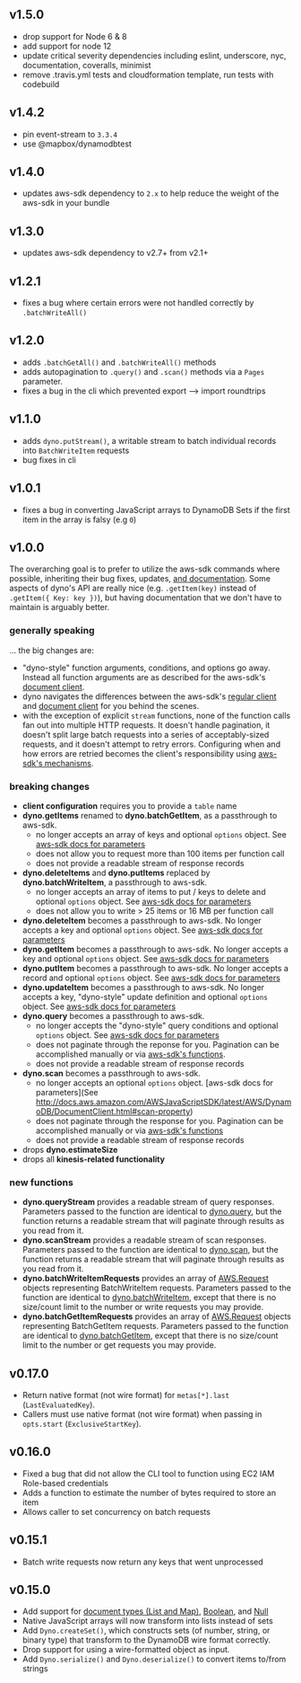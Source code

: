 ## v1.5.0

- drop support for Node 6 & 8
- add support for node 12
- update critical severity dependencies including eslint, underscore, nyc, documentation, coveralls, minimist
- remove .travis.yml tests and cloudformation template, run tests with codebuild

## v1.4.2

- pin event-stream to `3.3.4`
- use @mapbox/dynamodbtest

## v1.4.0

- updates aws-sdk dependency to `2.x` to help reduce the weight of the aws-sdk in your bundle

## v1.3.0

- updates aws-sdk dependency to v2.7+ from v2.1+


## v1.2.1

- fixes a bug where certain errors were not handled correctly by `.batchWriteAll()`

## v1.2.0

- adds `.batchGetAll()` and `.batchWriteAll()` methods
- adds autopagination to `.query()` and `.scan()` methods via a `Pages` parameter.
- fixes a bug in the cli which prevented export --> import roundtrips

## v1.1.0

- adds `dyno.putStream()`, a writable stream to batch individual records into `BatchWriteItem` requests
- bug fixes in cli

## v1.0.1

- fixes a bug in converting JavaScript arrays to DynamoDB Sets if the first item in the array is falsy (e.g `0`)

## v1.0.0

The overarching goal is to prefer to utilize the aws-sdk commands where possible, inheriting their bug fixes, updates, [and documentation](http://docs.aws.amazon.com/AWSJavaScriptSDK/latest/index.html). Some aspects of dyno's API are really nice (e.g. `.getItem(key)` instead of `.getItem({ Key: key })`), but having documentation that we don't have to maintain is arguably better.

### generally speaking

... the big changes are:

- "dyno-style" function arguments, conditions, and options go away. Instead all function arguments are as described for the aws-sdk's [document client](http://docs.aws.amazon.com/AWSJavaScriptSDK/latest/AWS/DynamoDB/DocumentClient.html).
- dyno navigates the differences between the aws-sdk's [regular client](http://docs.aws.amazon.com/AWSJavaScriptSDK/latest/AWS/DynamoDB/DocumentClient.html) and [document client](http://docs.aws.amazon.com/AWSJavaScriptSDK/latest/AWS/DynamoDB.html) for you behind the scenes.
- with the exception of explicit `stream` functions, none of the function calls fan out into multiple HTTP requests. It doesn't handle pagination, it doesn't split large batch requests into a series of acceptably-sized requests, and it doesn't attempt to retry errors. Configuring when and how errors are retried becomes the client's responsibility using [aws-sdk's mechanisms](http://docs.aws.amazon.com/AWSJavaScriptSDK/latest/AWS/Request.html#retry-event).


### breaking changes

- **client configuration** requires you to provide a `table` name
- **dyno.getItems** renamed to **dyno.batchGetItem**, as a passthrough to aws-sdk.
	- no longer accepts an array of keys and optional `options` object. See [aws-sdk docs for parameters](http://docs.aws.amazon.com/AWSJavaScriptSDK/latest/AWS/DynamoDB/DocumentClient.html#batchGet-property)
	- does not allow you to request more than 100 items per function call
	- does not provide a readable stream of response records
- **dyno.deleteItems** and **dyno.putItems** replaced by **dyno.batchWriteItem**, a passthrough to aws-sdk.
	- no longer accepts an array of items to put / keys to delete and optional `options` object. See [aws-sdk docs for parameters](http://docs.aws.amazon.com/AWSJavaScriptSDK/latest/AWS/DynamoDB/DocumentClient.html#batchWrite-property)
	- does not allow you to write > 25 items or 16 MB per function call
- **dyno.deleteItem** becomes a passthrough to aws-sdk. No longer accepts a key and optional `options` object. See [aws-sdk docs for parameters](http://docs.aws.amazon.com/AWSJavaScriptSDK/latest/AWS/DynamoDB/DocumentClient.html#delete-property)
- **dyno.getItem** becomes a passthrough to aws-sdk. No longer accepts a key and optional `options` object. See [aws-sdk docs for parameters](http://docs.aws.amazon.com/AWSJavaScriptSDK/latest/AWS/DynamoDB/DocumentClient.html#get-property)
- **dyno.putItem** becomes a passthrough to aws-sdk. No longer accepts a record and optional `options` object. See [aws-sdk docs for parameters](http://docs.aws.amazon.com/AWSJavaScriptSDK/latest/AWS/DynamoDB/DocumentClient.html#put-property)
- **dyno.updateItem** becomes a passthrough to aws-sdk. No longer accepts a key, "dyno-style" update definition and optional `options` object. See [aws-sdk docs for parameters](http://docs.aws.amazon.com/AWSJavaScriptSDK/latest/AWS/DynamoDB/DocumentClient.html#update-property)
- **dyno.query** becomes a passthrough to aws-sdk.
	- no longer accepts the "dyno-style" query conditions and optional `options` object. See [aws-sdk docs for parameters](http://docs.aws.amazon.com/AWSJavaScriptSDK/latest/AWS/DynamoDB/DocumentClient.html#query-property)
	- does not paginate through the reponse for you. Pagination can be accomplished manually or via [aws-sdk's functions](http://docs.aws.amazon.com/AWSJavaScriptSDK/latest/AWS/Request.html#eachPage-property).
	- does not provide a readable stream of response records
- **dyno.scan** becomes a passthrough to aws-sdk.
	- no longer accepts an optional `options` object. [aws-sdk docs for parameters](See http://docs.aws.amazon.com/AWSJavaScriptSDK/latest/AWS/DynamoDB/DocumentClient.html#scan-property)
	- does not paginate through the response for you. Pagination can be accomplished manually or via [aws-sdk's functions](http://docs.aws.amazon.com/AWSJavaScriptSDK/latest/AWS/Request.html#eachPage-property)
	- does not provide a readable stream of response records
- drops **dyno.estimateSize**
- drops all **kinesis-related functionality**

### new functions

- **dyno.queryStream** provides a readable stream of query responses. Parameters passed to the function are identical to [dyno.query](http://docs.aws.amazon.com/AWSJavaScriptSDK/latest/AWS/DynamoDB/DocumentClient.html#query-property), but the function returns a readable stream that will paginate through results as you read from it.
- **dyno.scanStream** provides a readable stream of scan responses. Parameters passed to the function are identical to [dyno.scan](http://docs.aws.amazon.com/AWSJavaScriptSDK/latest/AWS/DynamoDB/DocumentClient.html#scan-property), but the function returns a readable stream that will paginate through results as you read from it.
- **dyno.batchWriteItemRequests** provides an array of [AWS.Request](http://docs.aws.amazon.com/AWSJavaScriptSDK/latest/AWS/Request.html) objects representing BatchWriteItem requests. Parameters passed to the function are identical to [dyno.batchWriteItem](http://docs.aws.amazon.com/AWSJavaScriptSDK/latest/AWS/DynamoDB/DocumentClient.html#batchWrite-property), except that there is no size/count limit to the number or write requests you may provide.
- **dyno.batchGetItemRequests** provides an array of [AWS.Request](http://docs.aws.amazon.com/AWSJavaScriptSDK/latest/AWS/Request.html) objects representing BatchGetItem requests. Parameters passed to the function are identical to [dyno.batchGetItem](http://docs.aws.amazon.com/AWSJavaScriptSDK/latest/AWS/DynamoDB/DocumentClient.html#batchGet-property), except that there is no size/count limit to the number or get requests you may provide.

## v0.17.0

- Return native format (not wire format) for `metas[*].last` (`LastEvaluatedKey`).
- Callers must use native format (not wire format) when passing in `opts.start` (`ExclusiveStartKey`).

## v0.16.0

- Fixed a bug that did not allow the CLI tool to function using EC2 IAM Role-based credentials
- Adds a function to estimate the number of bytes required to store an item
- Allows caller to set concurrency on batch requests

## v0.15.1

- Batch write requests now return any keys that went unprocessed

## v0.15.0

- Add support for [document types (List and Map)][1], [Boolean][2], and [Null][3]
- Native JavaScript arrays will now transform into lists instead of sets
- Add `Dyno.createSet()`, which constructs sets (of number, string, or binary
  type) that transform to the DynamoDB wire format correctly.
- Drop support for using a wire-formatted object as input.
- Add `Dyno.serialize()` and `Dyno.deserialize()` to convert items to/from strings

[1]:http://docs.aws.amazon.com/amazondynamodb/latest/developerguide/DataModel.html#DataModel.DataTypes.Document
[2]:http://docs.aws.amazon.com/amazondynamodb/latest/developerguide/DataModel.html#DataModel.DataTypes.Boolean
[3]:http://docs.aws.amazon.com/amazondynamodb/latest/developerguide/DataModel.html#DataModel.DataTypes.Null
